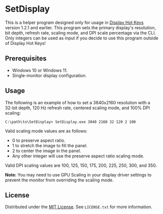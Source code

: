 # SetDisplay

This is a helper program designed only for usage in [Display Hot Keys] version 1.2.1 and earlier. This program sets the primary display's resolution, bit depth, refresh rate, scaling mode, and DPI scale percentage via the CLI. Only integers can be used as input if you decide to use this program outside of Display Hot Keys!

## Prerequisites
* Windows 10 or Windows 11.
* Single-monitor display configuration.

## Usage

The following is an example of how to set a 3840x2160 resolution with a 32-bit depth, 120 Hz refresh rate, centered scaling mode, and 100% DPI scaling:

```console
C:\path\to\SetDisplay> SetDisplay.exe 3840 2160 32 120 2 100
```
Valid scaling mode values are as follows:
* 0 to preserve aspect ratio.
* 1 to stretch the image to fill the panel.
* 2 to center the image in the panel.
* Any other integer will use the preserve aspect ratio scaling mode.

Valid DPI scaling values are 100, 125, 150, 175, 200, 225, 250, 300, and 350.

**Note:** You may need to use GPU Scaling in your display driver settings to prevent the monitor from overriding the scaling mode.

## License

Distributed under the [MIT License]. See `LICENSE.txt` for more information.

<!-- MARKDOWN LINKS -->

[Display Hot Keys]: https://github.com/jon-mil-92/DisplayHotKeys
[MIT License]: https://mit-license.org/
